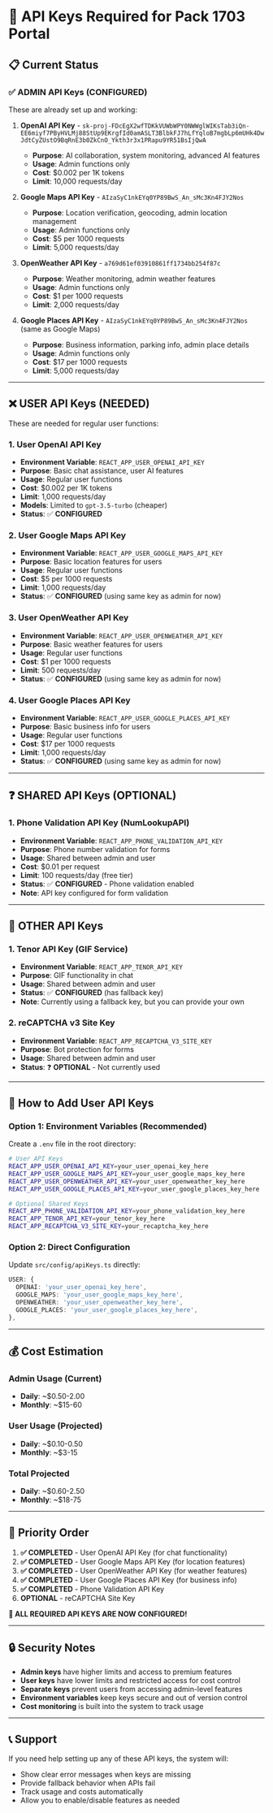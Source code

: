 # 🔑 API Keys Required for Pack 1703 Portal

## 📋 **Current Status**

### ✅ **ADMIN API Keys (CONFIGURED)**
These are already set up and working:

1. **OpenAI API Key** - `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`
   - **Purpose**: AI collaboration, system monitoring, advanced AI features
   - **Usage**: Admin functions only
   - **Cost**: $0.002 per 1K tokens
   - **Limit**: 10,000 requests/day

2. **Google Maps API Key** - `AIzaSyC1nkEYq0YP89BwS_An_sMc3Kn4FJY2Nos`
   - **Purpose**: Location verification, geocoding, admin location management
   - **Usage**: Admin functions only
   - **Cost**: $5 per 1000 requests
   - **Limit**: 5,000 requests/day

3. **OpenWeather API Key** - `a769d61ef03910861ff1734bb254f87c`
   - **Purpose**: Weather monitoring, admin weather features
   - **Usage**: Admin functions only
   - **Cost**: $1 per 1000 requests
   - **Limit**: 2,000 requests/day

4. **Google Places API Key** - `AIzaSyC1nkEYq0YP89BwS_An_sMc3Kn4FJY2Nos` (same as Google Maps)
   - **Purpose**: Business information, parking info, admin place details
   - **Usage**: Admin functions only
   - **Cost**: $17 per 1000 requests
   - **Limit**: 5,000 requests/day

---

## ❌ **USER API Keys (NEEDED)**
These are needed for regular user functions:

### 1. **User OpenAI API Key**
- **Environment Variable**: `REACT_APP_USER_OPENAI_API_KEY`
- **Purpose**: Basic chat assistance, user AI features
- **Usage**: Regular user functions
- **Cost**: $0.002 per 1K tokens
- **Limit**: 1,000 requests/day
- **Models**: Limited to `gpt-3.5-turbo` (cheaper)
- **Status**: ✅ **CONFIGURED**

### 2. **User Google Maps API Key**
- **Environment Variable**: `REACT_APP_USER_GOOGLE_MAPS_API_KEY`
- **Purpose**: Basic location features for users
- **Usage**: Regular user functions
- **Cost**: $5 per 1000 requests
- **Limit**: 1,000 requests/day
- **Status**: ✅ **CONFIGURED** (using same key as admin for now)

### 3. **User OpenWeather API Key**
- **Environment Variable**: `REACT_APP_USER_OPENWEATHER_API_KEY`
- **Purpose**: Basic weather features for users
- **Usage**: Regular user functions
- **Cost**: $1 per 1000 requests
- **Limit**: 500 requests/day
- **Status**: ✅ **CONFIGURED** (using same key as admin for now)

### 4. **User Google Places API Key**
- **Environment Variable**: `REACT_APP_USER_GOOGLE_PLACES_API_KEY`
- **Purpose**: Basic business info for users
- **Usage**: Regular user functions
- **Cost**: $17 per 1000 requests
- **Limit**: 1,000 requests/day
- **Status**: ✅ **CONFIGURED** (using same key as admin for now)

---

## ❓ **SHARED API Keys (OPTIONAL)**

### 1. **Phone Validation API Key (NumLookupAPI)**
- **Environment Variable**: `REACT_APP_PHONE_VALIDATION_API_KEY`
- **Purpose**: Phone number validation for forms
- **Usage**: Shared between admin and user
- **Cost**: $0.01 per request
- **Limit**: 100 requests/day (free tier)
- **Status**: ✅ **CONFIGURED** - Phone validation enabled
- **Note**: API key configured for form validation

---

## 🔧 **OTHER API Keys**

### 1. **Tenor API Key (GIF Service)**
- **Environment Variable**: `REACT_APP_TENOR_API_KEY`
- **Purpose**: GIF functionality in chat
- **Usage**: Shared between admin and user
- **Status**: ✅ **CONFIGURED** (has fallback key)
- **Note**: Currently using a fallback key, but you can provide your own

### 2. **reCAPTCHA v3 Site Key**
- **Environment Variable**: `REACT_APP_RECAPTCHA_V3_SITE_KEY`
- **Purpose**: Bot protection for forms
- **Usage**: Shared between admin and user
- **Status**: ❓ **OPTIONAL** - Not currently used

---

## 📝 **How to Add User API Keys**

### Option 1: Environment Variables (Recommended)
Create a `.env` file in the root directory:

```bash
# User API Keys
REACT_APP_USER_OPENAI_API_KEY=your_user_openai_key_here
REACT_APP_USER_GOOGLE_MAPS_API_KEY=your_user_google_maps_key_here
REACT_APP_USER_OPENWEATHER_API_KEY=your_user_openweather_key_here
REACT_APP_USER_GOOGLE_PLACES_API_KEY=your_user_google_places_key_here

# Optional Shared Keys
REACT_APP_PHONE_VALIDATION_API_KEY=your_phone_validation_key_here
REACT_APP_TENOR_API_KEY=your_tenor_key_here
REACT_APP_RECAPTCHA_V3_SITE_KEY=your_recaptcha_key_here
```

### Option 2: Direct Configuration
Update `src/config/apiKeys.ts` directly:

```typescript
USER: {
  OPENAI: 'your_user_openai_key_here',
  GOOGLE_MAPS: 'your_user_google_maps_key_here',
  OPENWEATHER: 'your_user_openweather_key_here',
  GOOGLE_PLACES: 'your_user_google_places_key_here',
},
```

---

## 💰 **Cost Estimation**

### **Admin Usage (Current)**
- **Daily**: ~$0.50-2.00
- **Monthly**: ~$15-60

### **User Usage (Projected)**
- **Daily**: ~$0.10-0.50
- **Monthly**: ~$3-15

### **Total Projected**
- **Daily**: ~$0.60-2.50
- **Monthly**: ~$18-75

---

## 🎯 **Priority Order**

1. **✅ COMPLETED** - User OpenAI API Key (for chat functionality)
2. **✅ COMPLETED** - User Google Maps API Key (for location features)
3. **✅ COMPLETED** - User OpenWeather API Key (for weather features)
4. **✅ COMPLETED** - User Google Places API Key (for business info)
5. **✅ COMPLETED** - Phone Validation API Key
6. **OPTIONAL** - reCAPTCHA Site Key

**🎉 ALL REQUIRED API KEYS ARE NOW CONFIGURED!**

---

## 🔒 **Security Notes**

- **Admin keys** have higher limits and access to premium features
- **User keys** have lower limits and restricted access for cost control
- **Separate keys** prevent users from accessing admin-level features
- **Environment variables** keep keys secure and out of version control
- **Cost monitoring** is built into the system to track usage

---

## 📞 **Support**

If you need help setting up any of these API keys, the system will:
- Show clear error messages when keys are missing
- Provide fallback behavior when APIs fail
- Track usage and costs automatically
- Allow you to enable/disable features as needed
